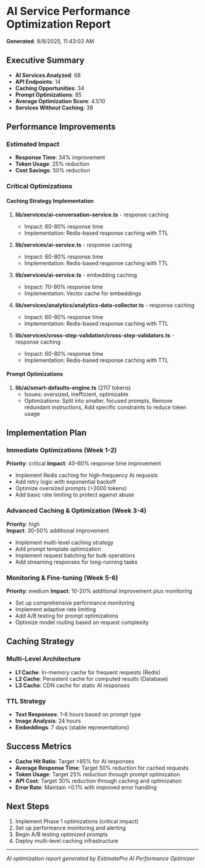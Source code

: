 # AI Service Performance Optimization Report

**Generated**: 8/8/2025, 11:43:03 AM

## Executive Summary

- **AI Services Analyzed**: 68
- **API Endpoints**: 14
- **Caching Opportunities**: 34
- **Prompt Optimizations**: 85
- **Average Optimization Score**: 4.1/10
- **Services Without Caching**: 38

## Performance Improvements

### Estimated Impact

- **Response Time**: 34% improvement
- **Token Usage**: 25% reduction
- **Cost Savings**: 50% reduction

### Critical Optimizations

#### Caching Strategy Implementation

1. **lib/services/ai-conversation-service.ts** - response caching
   - Impact: 60-80% response time
   - Implementation: Redis-based response caching with TTL

2. **lib/services/ai-service.ts** - response caching
   - Impact: 60-80% response time
   - Implementation: Redis-based response caching with TTL

3. **lib/services/ai-service.ts** - embedding caching
   - Impact: 70-90% response time
   - Implementation: Vector cache for embeddings

4. **lib/services/analytics/analytics-data-collector.ts** - response caching
   - Impact: 60-80% response time
   - Implementation: Redis-based response caching with TTL

5. **lib/services/cross-step-validation/cross-step-validators.ts** - response caching
   - Impact: 60-80% response time
   - Implementation: Redis-based response caching with TTL

#### Prompt Optimizations

1. **lib/ai/smart-defaults-engine.ts** (2117 tokens)
   - Issues: oversized, inefficient, optimizable
   - Optimizations: Split into smaller, focused prompts, Remove redundant instructions, Add specific constraints to reduce token usage

## Implementation Plan

### Immediate Optimizations (Week 1-2)

**Priority**: critical
**Impact**: 40-60% response time improvement

- Implement Redis caching for high-frequency AI requests
- Add retry logic with exponential backoff
- Optimize oversized prompts (>2000 tokens)
- Add basic rate limiting to protect against abuse

### Advanced Caching & Optimization (Week 3-4)

**Priority**: high  
**Impact**: 30-50% additional improvement

- Implement multi-level caching strategy
- Add prompt template optimization
- Implement request batching for bulk operations
- Add streaming responses for long-running tasks

### Monitoring & Fine-tuning (Week 5-6)

**Priority**: medium
**Impact**: 10-20% additional improvement plus monitoring

- Set up comprehensive performance monitoring
- Implement adaptive rate limiting
- Add A/B testing for prompt optimizations
- Optimize model routing based on request complexity

## Caching Strategy

### Multi-Level Architecture

- **L1 Cache**: In-memory cache for frequent requests (Redis)
- **L2 Cache**: Persistent cache for computed results (Database)
- **L3 Cache**: CDN cache for static AI responses

### TTL Strategy

- **Text Responses**: 1-6 hours based on prompt type
- **Image Analysis**: 24 hours
- **Embeddings**: 7 days (stable representations)

## Success Metrics

- **Cache Hit Ratio**: Target >85% for AI responses
- **Average Response Time**: Target 50% reduction for cached requests
- **Token Usage**: Target 25% reduction through prompt optimization
- **API Cost**: Target 30% reduction through caching and optimization
- **Error Rate**: Maintain <0.1% with improved error handling

## Next Steps

1. Implement Phase 1 optimizations (critical impact)
2. Set up performance monitoring and alerting
3. Begin A/B testing optimized prompts
4. Deploy multi-level caching infrastructure

---

_AI optimization report generated by EstimatePro AI Performance Optimizer_
